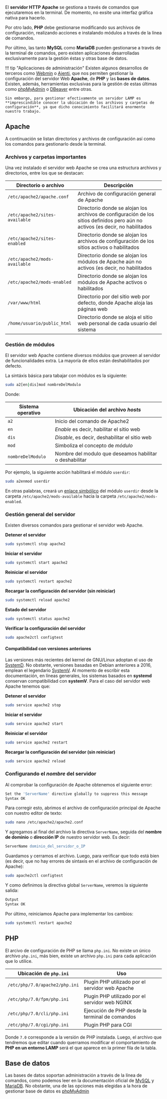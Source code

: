El **servidor HTTP Apache** se gestiona a través de comandos que ejecutaremos en la terminal. De momento, no exsite una interfaz gráfica nativa para hacerlo. 

Por otro lado, **PHP** debe gestionarse modificando sus archivos de configuración, realizando acciones e instalando módulos a través de la línea de comandos. 

Por último, las tanto **MySQL** como **MariaDB** pueden gestionarse a través de la terminal de comandos, pero existen aplicaciones desarrolladas exclusivamente para la gestión éstas y otras base de datos. 

!!! tip "Aplicaciones de administración"
	Existen algunos desarrollos de terceros como [Webmin](http://www.webmin.com/) o [Ajenti](http://ajenti.org/), que nos permiten gestionar la configuración del servidor Web **Apache**, de **PHP** y las **bases de datos**. Existen, además, herramientas exclusivas para la gestión de estas últimas como [phpMyAdmin](https://www.phpmyadmin.net/) o [DBeaver](http://dbeaver.jkiss.org/) entre otras.


	Sin embargo, para gestionar efectivamente un servidor LAMP es **imprescindible conocer la ubicación de los archivos y carpetas de configuración**, ya que dicho conocimiento facilitará enormente nuestro trabajo. 

## Apache
A continuación se listan directorios y archivos de configuración así como los comandos para gestionarlo desde la terminal. 

### Archivos y carpetas importantes

Una vez instalado el servidor web Apache se crea una estructura archivos y directorios, entre los que se destacan: 

| Directorio o archivo     | Descripción          |
| ---------------------- | --------------------------------------- |
| `/etc/apache2/apache.conf`     | Archivo de configuración general de Apache|
| `/etc/apache2/sites-available` | Directorio donde se alojan los archivos de configuración de los sitios  definidos pero aún no activos (es decir, no habilitados|
| `/etc/apache2/sites-enabled`     | Directorio donde se alojan los archivos de configuración de los sitios  activos o habilitados|
| `/etc/apache2/mods-available` | Directorio donde se alojan los módulos de Apache aún no activos (es decir, no habilitados|
| `/etc/apache2/mods-enabled`     | Directorio donde se alojan los módulos de Apache activos o habilitados|
| `/var/www/html`| Directorio por del sitio web por defecto, donde Apache aloja las páginas web|
| `/home/usuario/public_html`| Directorio donde se aloja el sitio web personal de cada usuario del sistema|


### Gestión de módulos
El servidor web Apache contiene diversos módulos que proveen al servidor de funcionalidades extra. La mayoría de ellos están deshabilitados por defecto. 

La sintáxis básica para tabajar con módulos es la siguiente: 

```bash
sudo a2[en|dis]mod nombreDelModulo
```

Donde: 

| Sistema operativo      | Ubicación del archivo _hosts_           |
| ---------------------- | --------------------------------------- |
|`a2`                    | Inicio del comando de Apache2           |
|`en` 					 | _Enable_ es decir, habilitar el sitio web|
|`dis`     				 | _Disable_, es decir, deshabilitar el sitio web|
| `mod`                	 | Simboliza el concepto de _módulo_       |
| `nombreDelModulo`   	 | Nombre del modulo que deseamos habilitar o deshabilitar|


Por ejemplo, la siguiente acción habilitará el módulo `userdir`:

```bash
sudo a2enmod userdir
```

En otras palabras, creará un [enlace simbólico](https://es.wikipedia.org/wiki/Enlace_simb%C3%B3lico) del módulo `userdir` desde la carpeta  `/etc/apache2/mods-available` hacia la carpeta `/etc/apache2/mods-enabled`.

### Gestión general del servidor

Existen diversos comandos para gestionar el servidor web Apache. 

**Detener el servidor**
```bash
sudo systemctl stop apache2
```

**Iniciar el servidor**
```bash
sudo systemctl start apache2
```

**Reiniciar el servidor**
```bash
sudo systemctl restart apache2
```

**Recargar la configuración del servidor (sin reiniciar)**
```bash
sudo systemctl reload apache2
```

**Estado del servidor**
```bash
sudo systemctl status apache2
```

**Verificar la configuración del servidor**
```bash
sudo apache2ctl configtest
```

#### Compatibilidad con versiones anteriores
Las versiones más recientes del kernel de GNU/Linux adoptan el uso de [SystemD](https://es.wikipedia.org/wiki/Systemd). No obstante, versiones basadas en Debian anteriores a 2016, emplean el legendario [SystemV](https://es.wikipedia.org/wiki/System_V). Al momento de escribir esta documentación, en líneas generales, los sistemas basados en **systemd** conservan compatibilidad con **systemV**. Para el caso del servidor web Apache tenemos que: 

**Detener el servidor**
```bash
sudo service apache2 stop
```
**Iniciar el servidor**
```bash
sudo service apache2 start
```
**Reiniciar el servidor**
```bash
sudo service apache2 restart
```
**Recargar la configuración del servidor (sin reiniciar)**
```bash
sudo service apache2 reload
```


### Configurando el _nombre_ del servidor
Al comprobar la configuración de Apache obtenemos el siguiente error:

```bash
Set the 'ServerName' directive globally to suppress this message 
Syntax OK
```
Para corregir esto, abrimos el archivo de configuración principal de Apache con nuestro editor de texto:

```bash
sudo nano /etc/apache2/apache2.conf
```
Y agregamos al final del archivo la directiva `ServerName`, seguida del **nombre de dominio** o **dirección IP** de nuestro servidor web. Es decir: 

```apache
ServerName dominio_del_servidor_o_IP 
```
Guardamos y cerramos el archivo. Luego, para verificar que todo está bien (es decir, que no hay errores de sintaxis en el archivo de configuración de Apache):

```bash
sudo apache2ctl configtest
```
Y como definimos la directiva global `ServerName`, veremos la siguiente salida: 

```apache
Output
Syntax OK
```

Por último, reiniciamos Apache para implementar los cambios:
```bash
sudo systemctl restart apache2
```

## PHP

El arcivo de configuración de PHP se llama `php.ini`. No existe un único archivo `php.ini`, más bien, existe un archivo `php.ini` para cada aplicación que lo utilice. 

| Ubicación de `php.ini`   | Uso           |
| ------------------------ | --------------------------------------- |
|`/etc/php/7.0/apache2/php.ini`| Plugin PHP utilizado por el servidor web Apache|
|`/etc/php/7.0/fpm/php.ini`   | Plugin PHP utilizado por el servidor web NGINX|
|`/etc/php/7.0/cli/php.ini`| Ejecución de PHP desde la terminal de comandos|
|`/etc/php/7.0/cgi/php.ini`| Plugin PHP para CGI|

Donde `7.0` corresponde a la versión de PHP instalada. Luego, el archivo que tendremos que editar cuando querramos modificar el comportamiento de **PHP en un entorno LAMP** será el que aparece en la primer fila de la tabla. 


## Base de datos
Las bases de datos soportan administración a través de la línea de comandos, como podemos leer en la documentación oficial de [MySQL](https://dev.mysql.com/doc/refman/5.7/en/mysql-commands.html) y [MariaDB](https://mariadb.com/kb/en/mariadb/mysql-command-line-client/). No obstante, una de las opciones más elegidas a la hora de gestionar base de datos es [phpMyAdmin](instalacion#instalacion-de-phpmyadmin)